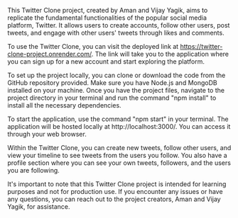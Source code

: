 This Twitter Clone project, created by Aman and Vijay Yagik, aims to replicate the fundamental functionalities of the popular social media platform, Twitter. It allows users to create accounts, follow other users, post tweets, and engage with other users' tweets through likes and comments.

To use the Twitter Clone, you can visit the deployed link at https://twitter-clone-project.onrender.com/. The link will take you to the application where you can sign up for a new account and start exploring the platform.

To set up the project locally, you can clone or download the code from the GitHub repository provided. Make sure you have Node.js and MongoDB installed on your machine. Once you have the project files, navigate to the project directory in your terminal and run the command "npm install" to install all the necessary dependencies.

To start the application, use the command "npm start" in your terminal. The application will be hosted locally at http://localhost:3000/. You can access it through your web browser.

Within the Twitter Clone, you can create new tweets, follow other users, and view your timeline to see tweets from the users you follow. You also have a profile section where you can see your own tweets, followers, and the users you are following.

It's important to note that this Twitter Clone project is intended for learning purposes and not for production use. If you encounter any issues or have any questions, you can reach out to the project creators, Aman and Vijay Yagik, for assistance.